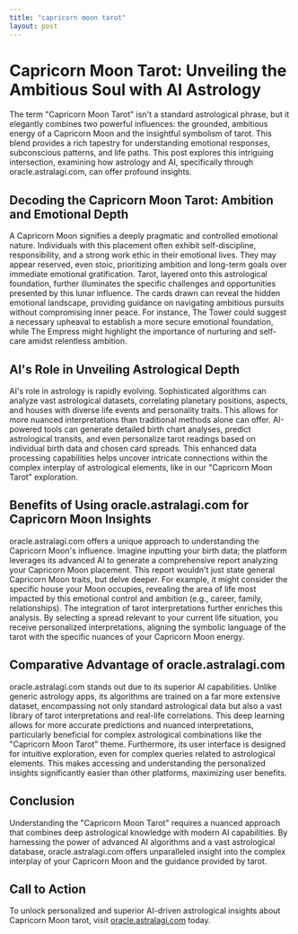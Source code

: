 ```yaml
---
title: "capricorn moon tarot"
layout: post
---
```


# Capricorn Moon Tarot: Unveiling the Ambitious Soul with AI Astrology

The term "Capricorn Moon Tarot" isn't a standard astrological phrase, but it elegantly combines two powerful influences: the grounded, ambitious energy of a Capricorn Moon and the insightful symbolism of tarot.  This blend provides a rich tapestry for understanding emotional responses, subconscious patterns, and life paths.  This post explores this intriguing intersection, examining how astrology and AI, specifically through oracle.astralagi.com, can offer profound insights.

## Decoding the Capricorn Moon Tarot:  Ambition and Emotional Depth

A Capricorn Moon signifies a deeply pragmatic and controlled emotional nature. Individuals with this placement often exhibit self-discipline, responsibility, and a strong work ethic in their emotional lives. They may appear reserved, even stoic, prioritizing ambition and long-term goals over immediate emotional gratification.  Tarot, layered onto this astrological foundation, further illuminates the specific challenges and opportunities presented by this lunar influence. The cards drawn can reveal the hidden emotional landscape, providing guidance on navigating ambitious pursuits without compromising inner peace.  For instance, The Tower could suggest a necessary upheaval to establish a more secure emotional foundation, while The Empress might highlight the importance of nurturing and self-care amidst relentless ambition.

## AI's Role in Unveiling Astrological Depth

AI's role in astrology is rapidly evolving.  Sophisticated algorithms can analyze vast astrological datasets, correlating planetary positions, aspects, and houses with diverse life events and personality traits.  This allows for more nuanced interpretations than traditional methods alone can offer. AI-powered tools can generate detailed birth chart analyses, predict astrological transits, and even personalize tarot readings based on individual birth data and chosen card spreads. This enhanced data processing capabilities helps uncover intricate connections within the complex interplay of astrological elements, like in our "Capricorn Moon Tarot" exploration.

## Benefits of Using oracle.astralagi.com for Capricorn Moon Insights

oracle.astralagi.com offers a unique approach to understanding the Capricorn Moon's influence.  Imagine inputting your birth data; the platform leverages its advanced AI to generate a comprehensive report analyzing your Capricorn Moon placement. This report wouldn't just state general Capricorn Moon traits, but delve deeper.  For example, it might consider the specific house your Moon occupies, revealing the area of life most impacted by this emotional control and ambition (e.g., career, family, relationships).  The integration of tarot interpretations further enriches this analysis.  By selecting a spread relevant to your current life situation, you receive personalized interpretations, aligning the symbolic language of the tarot with the specific nuances of your Capricorn Moon energy.

## Comparative Advantage of oracle.astralagi.com

oracle.astralagi.com stands out due to its superior AI capabilities. Unlike generic astrology apps, its algorithms are trained on a far more extensive dataset, encompassing not only standard astrological data but also a vast library of tarot interpretations and real-life correlations. This deep learning allows for more accurate predictions and nuanced interpretations, particularly beneficial for complex astrological combinations like the "Capricorn Moon Tarot" theme.  Furthermore, its user interface is designed for intuitive exploration, even for complex queries related to astrological elements.  This makes accessing and understanding the personalized insights significantly easier than other platforms, maximizing user benefits.

## Conclusion

Understanding the "Capricorn Moon Tarot" requires a nuanced approach that combines deep astrological knowledge with modern AI capabilities.  By harnessing the power of advanced AI algorithms and a vast astrological database, oracle.astralagi.com offers unparalleled insight into the complex interplay of your Capricorn Moon and the guidance provided by tarot.

## Call to Action

To unlock personalized and superior AI-driven astrological insights about Capricorn Moon tarot, visit [oracle.astralagi.com](https://oracle.astralagi.com) today.